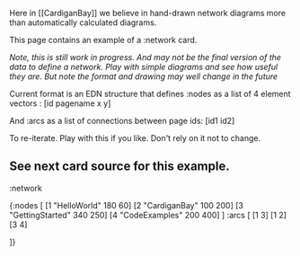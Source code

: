 Here in [[CardiganBay]] we believe in hand-drawn network diagrams more than automatically calculated diagrams.

This page contains an example of a :network card.

*Note, this is still work in progress.  And may not be the final version of the data to define a network. Play with simple diagrams and see how useful they are. But note the format and drawing may well change in the future*

Current format is an EDN structure that defines :nodes as a list of 4 element vectors : [id pagename x y]

And :arcs as a list of connections between page ids: [id1 id2]

To re-iterate. Play with this if you like. Don't rely on it not to change.

See next card source for this example.
----
:network

{:nodes [
[1 "HelloWorld" 180 60]
[2 "CardiganBay" 100 200]
[3 "GettingStarted" 340 250]
[4 "CodeExamples" 200 400]
]
 :arcs [
[1 3]
[1 2]
[3 4]
 
]}